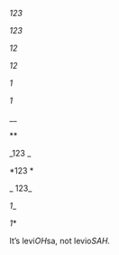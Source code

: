 _123_

*123*

_12_

*12*

_1_

*1*

__

**

_123 _

*123 *

_ 123_

_1__

*1**

It’s levi*OH*sa, not levio*SAH.*
